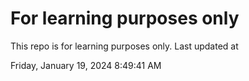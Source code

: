 # For learning purposes only
This repo is for learning purposes only.
Last updated at

Friday, January 19, 2024 8:49:41 AM

